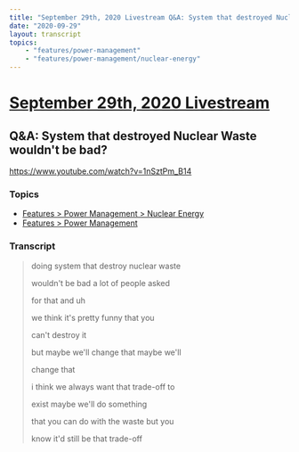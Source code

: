 ```yaml
---
title: "September 29th, 2020 Livestream Q&A: System that destroyed Nuclear Waste wouldn't be bad?"
date: "2020-09-29"
layout: transcript
topics:
    - "features/power-management"
    - "features/power-management/nuclear-energy"
---
```

# [September 29th, 2020 Livestream](../2020-09-29.md)
## Q&A: System that destroyed Nuclear Waste wouldn't be bad?
https://www.youtube.com/watch?v=1nSztPm_B14

### Topics
* [Features > Power Management > Nuclear Energy](../topics/features/power-management/nuclear-energy.md)
* [Features > Power Management](../topics/features/power-management.md)

### Transcript

> doing system that destroy nuclear waste
> 
> wouldn't be bad a lot of people asked
> 
> for that and uh
> 
> we think it's pretty funny that you
> 
> can't destroy it
> 
> but maybe we'll change that maybe we'll
> 
> change that
> 
> i think we always want that trade-off to
> 
> exist maybe we'll do something
> 
> that you can do with the waste but you
> 
> know it'd still be that trade-off
> 
